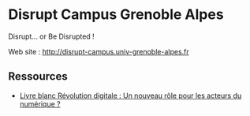# Disrupt Campus Grenoble Alpes

[logo]: http://disrupt-campus.univ-grenoble-alpes.fr/uas/DISRUPT/LOGO/logo_disrupt_1511.svg "Logo"

Disrupt... or Be Disrupted !

Web site : <http://disrupt-campus.univ-grenoble-alpes.fr>

## Ressources
* [Livre blanc Révolution digitale : Un nouveau rôle pour les acteurs du numérique ?](https://syntec-numerique.fr/sites/default/files/Documents/livre-blanc-innovation-technologies-revolution-digitale-syntec-numerique.PDF)
